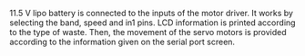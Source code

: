 11.5 V lipo battery is connected to the inputs of the motor driver. It works by selecting the band, speed and in1 pins.
LCD information is printed according to the type of waste. Then, the movement of the servo motors is provided according to the information given on the serial port screen.
